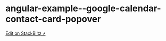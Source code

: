 # angular-example--google-calendar-contact-card-popover

[Edit on StackBlitz ⚡️](https://stackblitz.com/edit/angular-8aclt7)